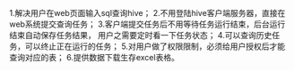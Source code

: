 1.解决用户在web页面输入sql查询hive； 2.不用登陆hive客户端服务器，直接在web系统提交查询任务； 3.客户端提交任务后不用等待任务运行结束，后台运行结束自动保存任务结果， 用户之需要定时看一下任务状态； 4.可以查询历史任务，可以终止正在运行的任务； 5.对用户做了权限限制，必须给用户授权后才能查询对应的表； 6.提供数据下载生存excel表格。
